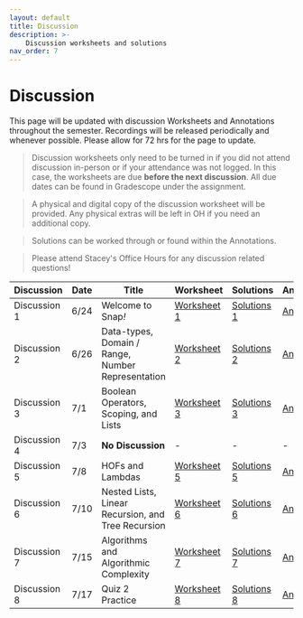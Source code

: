 ```yaml
---
layout: default
title: Discussion
description: >-
    Discussion worksheets and solutions
nav_order: 7
---
```


# Discussion

This page will be updated with discussion Worksheets and Annotations throughout the semester. Recordings will be released periodically and whenever possible. Please allow for 72 hrs for the page to update. 

> Discussion worksheets only need to be turned in if you did not attend discussion in-person or if your attendance was not logged. In this case, the worksheets are due **before the next discussion**. All due dates can be found in Gradescope under the assignment. 

> A physical and digital copy of the discussion worksheet will be provided. Any physical extras will be left in OH if you need an additional copy.

> Solutions can be worked through or found within the Annotations.

> Please attend Stacey's Office Hours for any discussion related questions!

<table>
  <thead>
    <tr>
      <th>Discussion</th>
      <th>Date</th>
      <th>Title</th>
      <th>Worksheet</th>
      <th>Solutions</th>
      <th>Annotations/Slides</th>
    </tr>
  </thead>
  <tbody>
    <tr>
      <td>Discussion 1</td>
      <td>6/24</td>
      <td>Welcome to Snap<em>!</em></td>
      <td><a href="https://drive.google.com/drive/folders/1mYfYNawnmTOK9t4kR1wzu_auZBq7AQwA?usp=sharing">Worksheet 1</a></td>
      <td><a href="#">Solutions 1</a></td>
      <td><a href="https://drive.google.com/file/d/1QB5Y4fT-N63k7wbvjssfSFw7umhC2wzw/view?usp=sharing">Annotations 1</a></td>
    </tr>
    <tr>
      <td>Discussion 2</td>
      <td>6/26</td>
      <td>Data-types, Domain / Range, Number Representation</td>
      <td><a href="https://drive.google.com/drive/u/0/folders/1iQIyscHTTV3E3iibGPUcRgktiZFGHEuK">Worksheet 2</a></td>
      <td><a href="#">Solutions 2</a></td>
      <td><a href="https://drive.google.com/file/d/1oaAIEH5NS-j__zF_a0PcB7cMP8SPpOTS/view?usp=sharing">Annotations 2</a></td>
    </tr>
    <tr>
      <td>Discussion 3</td>
      <td>7/1</td>
      <td>Boolean Operators, Scoping, and Lists</td>
      <td><a href="https://drive.google.com/drive/folders/1nmOZPQixUNUloeppGi8ou3WcHzXrIvkX?usp=sharing">Worksheet 3</a></td>
      <td><a href="#">Solutions 3</a></td>
      <td><a href="https://docs.google.com/presentation/d/1Lc3OHnVIHYPVxLA7lAy9WUPw-h351bkKaYgnTNRFHTQ/edit?slide=id.p#slide=id.p">Annotations 3</a></td>
    </tr>
    <tr>
      <td>Discussion 4</td>
      <td>7/3</td>
      <td><strong>No Discussion</strong></td>
      <td>-</td>
      <td>-</td>
      <td>-</td>
    </tr>
    <tr>
      <td>Discussion 5</td>
      <td>7/8</td>
      <td>HOFs and Lambdas</td>
      <td><a href="https://drive.google.com/drive/folders/1jiprEwfdMFeWViabYdD_syLAKUFQrq9U?usp=drive_link">Worksheet 5</a></td>
      <td><a href="#">Solutions 5</a></td>
      <td><a href="https://docs.google.com/presentation/d/1DqoRuOskeyF3rXhc49HQsiY7QZCANot4S7iHBRxybsY/edit?usp=sharing">Annotations 5</a></td>
    </tr>
    <tr>
      <td>Discussion 6</td>
      <td>7/10</td>
      <td>Nested Lists, Linear Recursion, and Tree Recursion</td>
      <td><a href="https://drive.google.com/drive/folders/1bkOGZfM5PxubMFk7OvUkVdxKMfk9KDAT?usp=sharing">Worksheet 6</a></td>
      <td><a href="#">Solutions 6</a></td>
      <td><a href="https://docs.google.com/presentation/d/1GL1UWCSr0J1BGtprgV80s82ePZ8zCD64klp0BbAeQww/edit?slide=id.p#slide=id.p">Annotations 6</a></td>
    </tr>
        <tr>
      <td>Discussion 7</td>
      <td>7/15</td>
      <td>Algorithms and Algorithmic Complexity</td></td>
      <td><a href="https://drive.google.com/drive/folders/1YN3lSNWiAntR-9vHF_fS8o4abB6SH8Je?usp=drive_link">Worksheet 7</a></td>
      <td><a href="#">Solutions 7</a></td>
      <td><a href="https://docs.google.com/presentation/d/172HNcSOWLGpsbmtbJw0x5ZlIoC-tRFbzKyPreWtiLwI/edit?slide=id.p#slide=id.p">Annotations 7</a></td>
    </tr>
      <tr>
      <td>Discussion 8</td>
      <td>7/17</td>
      <td>Quiz 2 Practice</td></td>
      <td><a href="#">Worksheet 8</a></td>
      <td><a href="#">Solutions 8</a></td>
      <td><a href="#">Annotations 8</a></td>
    </tr>
  </tbody>
</table>


<!-- This is a comment 

     <tr>
      <td>Discussion 8</td>
      <td>7/17</td>
      <td>Quiz 2 Practice</td></td>
      <td><a href="#">Worksheet 8</a></td>
      <td><a href="#">Solutions 8</a></td>
      <td><a href="#">Annotations 8</a></td>
    </tr>
    
    <tr>
      <td>Discussion 5</td>
      <td>7/8</td>
      <td>Linear Recursion</td>
      <td><a href="#">Worksheet 5</a></td>
      <td>Solutions 5</a></td>
      <td><a href="#">Annotations 5</a></td>
    </tr>
    <tr>
      <td>Discussion 6</td>
      <td>7/10</td>
      <td>Fractals and Quiz 1 Review</td>
      <td><a href="#">Worksheet 6</a></td>
      <td>Solutions 6</a></td>
      <td><a href="#">Annotations 6</a></td>
    </tr>
    <tr>
      <td>Discussion 7</td>
      <td>7/15</td>
      <td>Algorithms and Algorithmic Complexity</td>
      <td><a href="#">Worksheet 7</a></td>
      <td>Solutions 7</a></td>
      <td><a href="#">Annotations 7</a></td>
    </tr>
    <tr>
      <td>Discussion 8</td>
      <td>7/17</td>
      <td>Quiz 2 Preview + Additional Practice</td>
      <td><a href="#">Worksheet 8</a></td>
      <td>Solutions 8</a></td>
      <td><a href="#">Annotations 8</a></td>
    </tr>
    <tr>
      <td>Discussion 9</td>
      <td>7/22</td>
      <td>Welcome to Python</td>
      <td><a href="#">Worksheet 9</a></td>
      <td>Solutions 9</a></td>
      <td><a href="#">Annotations 9</a></td>
    </tr>
    <tr>
      <td>Discussion 10</td>
      <td>7/24</td>
      <td>Python Data-Structures & OOP</td>
      <td><a href="#">Worksheet 10</a></td>
      <td>Solutions 10</a></td>
      <td><a href="#">Annotations 10</a></td>
    </tr>
    <tr>
      <td>Discussion 11</td>
      <td>7/29</td>
      <td>Recursion in Python</td>
      <td><a href="#">Worksheet 11</a></td>
      <td>Solutions 11</a></td>
      <td><a href="#">Annotations 11</a></td>
    </tr>
    <tr>
      <td>Discussion 12</td>
      <td>7/31</td>
      <td>Tree Recursion + Quiz 3 Preview</td>
      <td><a href="#">Worksheet 12</a></td>
      <td>Solutions 12</a></td>
      <td><a href="#">Annotations 12</a></td>
    </tr>
    <tr>
      <td>Discussion 13</td>
      <td>8/5</td>
      <td>Project 4: Presentations</td>
      <td><a href="#">Worksheet 13</a></td>
      <td>Solutions 13</a></td>
      <td><a href="#">Annotations 13</a></td>
    </tr>
    <tr>
      <td>Discussion 14</td>
      <td>8/7</td>
      <td>Wrap-Up + Ask Me Anything</td>
      <td><a href="#">Worksheet 14</a></td>
      <td>Solutions 14</a></td>
      <td><a href="#">Annotations 14</a></td>
    </tr>
  </tbody>
</table>

-->
